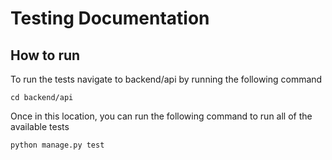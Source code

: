 # Testing Documentation

## How to run
To run the tests navigate to backend/api by running the following command

`cd backend/api`

Once in this location, you can run the following command to run all of the available tests

`python manage.py test`